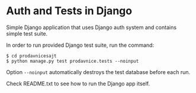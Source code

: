 # Auth and Tests in Django
Simple Django application that uses Django auth system and contains simple test suite.

In order to run provided Django test suite, run the command:
```console
$ cd prodavnicesajt
$ python manage.py test prodavnice.tests --noinput
```
Option `--noinput` automatically destroys the test database before each run.

Check README.txt to see how to run the Django app itself.
